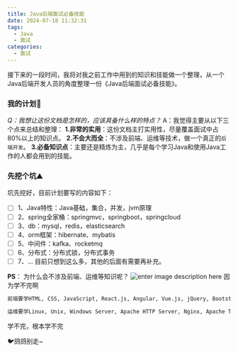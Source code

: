 ```yaml
---
title: Java后端面试必备技能
date: 2024-07-18 11:32:31
tags:
  - Java
  - 面试
categories:
  - 面试
---
```

接下来的一段时间，我将对我之前工作中用到的知识和技能做一个整理，从一个Java后端开发人员的角度整理一份《Java后端面试必备技能》。
### 我的计划🐔
*Q：我想让这份文档是怎样的，应该具备什么样的特点？*
A：我觉得主要从以下三个点来总结和整理：
**1.非常的实用**：这份文档主打实用性，尽量覆盖面试中占80%以上的知识点。
**2.不会大而全**：不涉及前端、运维等技术，做一个真正的`后端开发`。
**3.必备知识点**：主要还是精炼为主，几乎是每个学习Java和使用Java工作的人都会用到的技能。
### 先挖个坑⛰️
坑先挖好，目前计划要写的内容如下：
- [ ] 1、Java特性：Java基础，集合，并发，jvm原理
- [ ] 2、spring全家桶：springmvc，springboot，springcloud
- [ ] 3、db：mysql，redis，elasticsearch
- [ ] 4、orm框架：hibernate、mybatis
- [ ] 5、中间件：kafka、rocketmq
- [ ] 6、分布式：分布式锁，分布式事务
- [ ] 7、...
目前只想到这么多，其他的后面有需要再补充。

**PS**：
为什么会不涉及前端、运维等知识呢？
	![enter image description here](https://user-images.githubusercontent.com/74038190/212747107-5b654ba5-31c6-4366-b42b-51b822e9bc52.gif)
因为学不完啊
```txt
前端要学HTML, CSS, JavaScript, React.js, Angular, Vue.js, jQuery, Bootstrap, Material-UI, Ant Design, Webpack, Babel, npm, Yarn...
```
```txt
运维要学Linux, Unix, Windows Server, Apache HTTP Server, Nginx, Apache Tomcat, Jetty, JBoss, WildFly, Docker, Kubernetes, Jenkins, GitLab CI/CD, Travis CI, Prometheus, Grafana, ELK Stack, Elasticsearch, Logstash, Kibana, Splunk, Ansible, Chef, Puppet, Git, MySQL, MariaDB, PostgreSQL, Oracle DB, MongoDB, Redis, 防火墙配置, SSL/TLS, Wireshark, tcpdump, Terraform, Consul...
```
学不完，根本学不完

🐦鸽鸽别走~